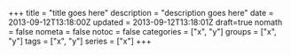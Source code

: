+++
title = "title goes here"
description = "description goes here"
date = 2013-09-12T13:18:00Z
updated = 2013-09-12T13:18:01Z
draft=true
nomath = false
nometa = false
notoc = false
categories = ["x", "y"]
groups = ["x", "y"]
tags = ["x", "y"]
series = ["x"]
+++


<!--more-->
